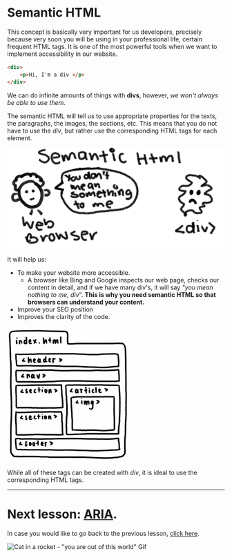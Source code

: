 # Semantic HTML

This concept is basically very important for us developers, precisely because very soon you will be using in your professional life, certain frequent HTML tags. It is one of the most powerful tools when we want to implement accessibility in our website.

```HTML
<div>
    <p>Hi, I'm a div </p>
</div>
```

We can do infinite amounts of things with **divs**, however, _we won't always be able to use them_.

The semantic HTML will tell us to use appropriate properties for the texts, the paragraphs, the images, the sections, etc. This means that you do not have to use the _div_, but rather use the corresponding HTML tags for each element.

![SEMANTIC HTML Image with two characters: web browser saying to div: "you don't mean something to me"](../img/semantichtml.png)

It will help us:  
- To make your website more accessible.
    - A browser like Bing and Google inspects our web page, checks our content in detail, and if we have many div's, it will say _"you mean nothing to me, div_". **This is why you need semantic HTML so that browsers can understand your content.**
- Improve your SEO position
- Improves the clarity of the code.

![SEMANTIC HTML structure image](../img/Capturatalller.PNG)

While all of these tags can be created with _div_, it is ideal to use the corresponding HTML tags. 

---

# Next lesson: [ARIA](./Aria.md).

In case you would like to go back to the previous lesson, [click here](./AssistiveTech.md).

![Cat in a rocket - "you are out of this world" Gif](https://media.giphy.com/media/jpzOxSk3CV0ur5LyqU/giphy.gif)
